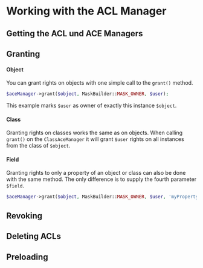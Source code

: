 # Working with the ACL Manager

## Getting the ACL und ACE Managers

## Granting

#### Object

You can grant rights on objects with one simple call to the ```grant()``` method.

```php
$aceManager->grant($object, MaskBuilder::MASK_OWNER, $user);
```

This example marks ```$user``` as owner of exactly this instance ```$object```.

#### Class

Granting rights on classes works the same as on objects. When calling ```grant()``` on the ```ClassAceManager``` it will grant ```$user``` rights on all instances from the class of ```$object```.

#### Field

Granting rights to only a property of an object or class can also be done with the same method. The only difference is to supply the fourth parameter ```$field```.

```php
$aceManager->grant($object, MaskBuilder::MASK_OWNER, $user, 'myProperty');
```

## Revoking

## Deleting ACLs

## Preloading